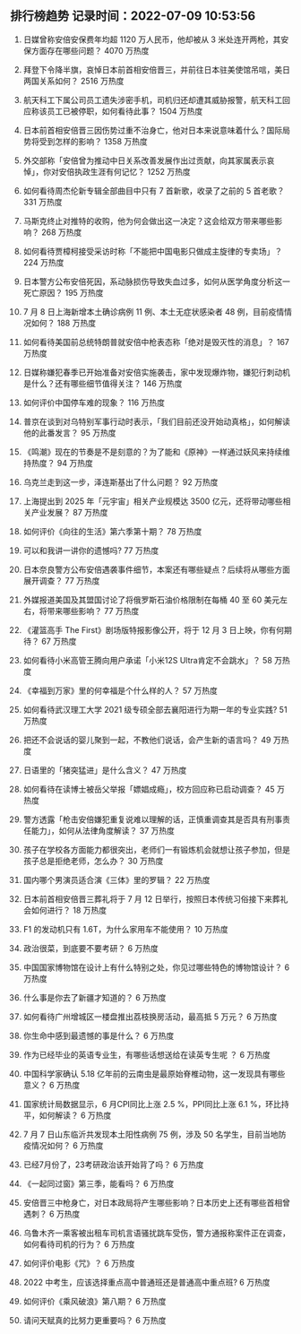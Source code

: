 
## 排行榜趋势 记录时间：2022-07-09 10:53:56
  
  1. 日媒曾称安倍安保费年均超 1120 万人民币，他却被从 3 米处连开两枪，其安保方面存在哪些问题？ 4070 万热度
    
  2. 拜登下令降半旗，哀悼日本前首相安倍晋三，并前往日本驻美使馆吊唁，美日两国关系如何？ 2516 万热度
    
  3. 航天科工下属公司员工遗失涉密手机，司机归还却遭其威胁报警，航天科工回应称该员工已被停职，如何看待此事？ 1504 万热度
    
  4. 日本前首相安倍晋三因伤势过重不治身亡，他对日本来说意味着什么？国际局势将受到怎样的影响？ 1358 万热度
    
  5. 外交部称「安倍曾为推动中日关系改善发展作出过贡献，向其家属表示哀悼」，你对安倍执政生涯有何记忆？ 1252 万热度
    
  6. 如何看待周杰伦新专辑全部曲目中只有 7 首新歌，收录了之前的 5 首老歌？ 331 万热度
    
  7. 马斯克终止对推特的收购，他为何会做出这一决定？这会给双方带来哪些影响？ 268 万热度
    
  8. 如何看待贾樟柯接受采访时称「不能把中国电影只做成主旋律的专卖场」？ 224 万热度
    
  9. 日本警方公布安倍死因，系动脉损伤导致失血过多，如何从医学角度分析这一死亡原因？ 195 万热度
    
  10. 7 月 8 日上海新增本土确诊病例 11 例、本土无症状感染者 48 例，目前疫情情况如何？ 188 万热度
    
  11. 如何看待美国前总统特朗普就安倍中枪表态称「绝对是毁灭性的消息」？ 167 万热度
    
  12. 日媒称嫌犯春季已开始准备对安倍实施袭击，家中发现爆炸物，嫌犯行刺动机是什么？还有哪些细节值得关注？ 146 万热度
    
  13. 如何评价中国停车难的现象？ 116 万热度
    
  14. 普京在谈到对乌特别军事行动时表示，「我们目前还没开始动真格」，如何解读他的此番发言？ 95 万热度
    
  15. 《鸣潮》现在的节奏是不是刻意的？为了能和《原神》一样通过妖风来持续维持热度？ 94 万热度
    
  16. 乌克兰走到这一步，泽连斯基出了什么问题？ 92 万热度
    
  17. 上海提出到 2025 年「元宇宙」相关产业规模达 3500 亿元，还将带动哪些相关产业发展？ 87 万热度
    
  18. 如何评价《向往的生活》第六季第十期？ 78 万热度
    
  19. 可以和我讲一讲你的遗憾吗? 77 万热度
    
  20. 日本奈良警方公布安倍遇袭事件细节，本案还有哪些疑点？后续将从哪些方面展开调查？ 77 万热度
    
  21. 外媒报道美国及其盟国讨论了将俄罗斯石油价格限制在每桶 40 至 60 美元左右，将带来哪些影响？ 77 万热度
    
  22. 《灌篮高手 The First》剧场版特报影像公开，将于 12 月 3 日上映，你有何期待？ 67 万热度
    
  23. 如何看待小米高管王腾向用户承诺「小米12S Ultra肯定不会跳水」？ 58 万热度
    
  24. 《幸福到万家》里的何幸福是个什么样的人？ 57 万热度
    
  25. 如何看待武汉理工大学 2021 级专硕全部去襄阳进行为期一年的专业实践? 51 万热度
    
  26. 把还不会说话的婴儿聚到一起，不教他们说话，会产生新的语言吗？ 49 万热度
    
  27. 日语里的「猪突猛进」是什么含义？ 47 万热度
    
  28. 如何看待在读博士被岳父举报「嫖娼成瘾」，校方回应称已启动调查？ 45 万热度
    
  29. 警方透露「枪击安倍嫌犯重复说难以理解的话，正慎重调查其是否具有刑事责任能力」，如何从法律角度解读？ 37 万热度
    
  30. 孩子在学校各方面能力都很突出，老师们一有锻炼机会就想让孩子参加，但是孩子总是拒绝老师，怎么办？ 30 万热度
    
  31. 国内哪个男演员适合演《三体》里的罗辑？ 22 万热度
    
  32. 日本前首相安倍晋三葬礼将于 7 月 12 日举行，按照日本传统习俗接下来葬礼会如何进行？ 18 万热度
    
  33. F1 的发动机只有 1.6T，为什么家用车不能使用？ 10 万热度
    
  34. 政治很菜，到底要不要考研？ 6 万热度
    
  35. 中国国家博物馆在设计上有什么特别之处，你见过哪些特色的博物馆设计？ 6 万热度
    
  36. 什么事是你去了新疆才知道的？ 6 万热度
    
  37. 如何看待广州增城区一楼盘推出荔枝换房活动，最高抵 5 万元？ 6 万热度
    
  38. 你生命中感到最遗憾的事是什么？ 6 万热度
    
  39. 作为已经毕业的英语专业生，有哪些话想送给在读英专生呢 ？ 6 万热度
    
  40. 中国科学家确认 5.18 亿年前的云南虫是最原始脊椎动物，这一发现具有哪些意义？ 6 万热度
    
  41. 国家统计局数据显示，6 月CPI同比上涨 2.5 %，PPI同比上涨 6.1 %，环比持平，如何解读？ 6 万热度
    
  42. 7 月 7 日山东临沂共发现本土阳性病例 75 例，涉及 50 名学生，目前当地防疫情况如何？ 6 万热度
    
  43. 已经7月份了，23考研政治该开始背了吗？ 6 万热度
    
  44. 《一起同过窗》第三季，能看吗？ 6 万热度
    
  45. 安倍晋三中枪身亡，对日本政局将产生哪些影响？日本历史上还有哪些首相曾遇刺？ 6 万热度
    
  46. 乌鲁木齐一乘客被出租车司机言语骚扰跳车受伤，警方通报称案件正在调查，如何看待司机的行为？ 6 万热度
    
  47. 如何评价电影《咒》？ 6 万热度
    
  48. 2022 中考生，应该选择重点高中普通班还是普通高中重点班? 6 万热度
    
  49. 如何评价《乘风破浪》第八期？ 6 万热度
    
  50. 请问天赋真的比努力更重要吗？ 6 万热度
    